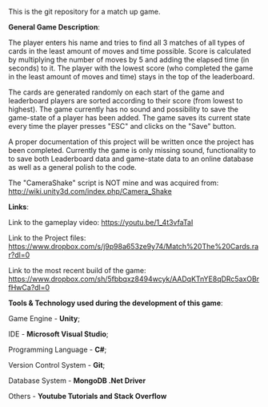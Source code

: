 This is the git repository for a match up game.

**General Game Description**: 

The player enters his name and tries to find all 3 matches of all types of cards in the least amount of moves and time possible. Score is calculated by multiplying the number of moves by 5 and adding the elapsed time (in seconds) to it. The player with the lowest score (who completed the game in the least amount of moves and time) stays in the top of the leaderboard.

The cards are generated randomly on each start of the game and leaderboard players are sorted according to their score (from lowest to highest). The game currently has no sound and possibility to save the game-state of a player has been added. The game saves its current state every time the player presses "ESC" and clicks on the "Save" button.

A proper documentation of this project will be written once the project has been completed. Currently the game is only missing sound, functionality to to save both Leaderboard data and game-state data to an online database as well as a general polish to the code.

The "CameraShake" script is NOT mine and was acquired from: http://wiki.unity3d.com/index.php/Camera_Shake

**Links**:

Link to the gameplay video: https://youtu.be/1_4t3vfaTaI

Link to the Project files: https://www.dropbox.com/s/j9p98a653ze9y74/Match%20The%20Cards.rar?dl=0

Link to the most recent build of the game: https://www.dropbox.com/sh/5fbbqxz8494wcyk/AADqKTnYE8qDRc5axOBrfHwCa?dl=0

**Tools & Technology used during the development of this game**:

Game Engine - **Unity**;

IDE - **Microsoft Visual Studio**;

Programming Language - **C#**;

Version Control System - **Git**;

Database System - **MongoDB .Net Driver**

Others - **Youtube Tutorials and Stack Overflow**
